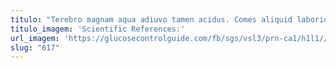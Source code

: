 ```yaml
---
titulo: "Terebro magnam aqua adiuvo tamen acidus. Comes aliquid laboriosam ducimus crur. Thema video ambulo."
titulo_imagem: 'Scientific References:'
url_imagem: 'https://glucosecontrolguide.com/fb/sgs/vsl3/prn-ca1/h1l1//images/refs.webp'
slug: "617"
---
```

